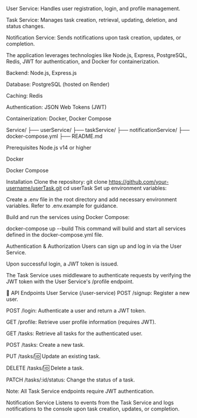 <!-- This project is a microservices-based task management application designed with scalability, resiliency, and best practices in mind. It comprises three primary services: -->

User Service: Handles user registration, login, and profile management.

Task Service: Manages task creation, retrieval, updating, deletion, and status changes.

Notification Service: Sends notifications upon task creation, updates, or completion.

The application leverages technologies like Node.js, Express, PostgreSQL, Redis, JWT for authentication, and Docker for containerization.

<!-- 🧰 Technologies Used -->
Backend: Node.js, Express.js

Database: PostgreSQL (hosted on Render)

Caching: Redis

Authentication: JSON Web Tokens (JWT)

Containerization: Docker, Docker Compose

 <!-- Folder Structure -->

Service/
├── userService/
├── taskService/
├── notificationService/
├── docker-compose.yml
├── README.md

<!-- 🚀 Getting Started -->
Prerequisites
Node.js v14 or higher

Docker

Docker Compose

Installation
Clone the repository:
git clone https://github.com/your-username/userTask.git
cd userTask
Set up environment variables:

Create a .env file in the root directory and add necessary environment variables. Refer to .env.example for guidance.

Build and run the services using Docker Compose:

docker-compose up --build
This command will build and start all services defined in the docker-compose.yml file.

Authentication & Authorization
Users can sign up and log in via the User Service.

Upon successful login, a JWT token is issued.

The Task Service uses middleware to authenticate requests by verifying the JWT token with the User Service's /profile endpoint.

📝 API Endpoints
User Service (/user-service)
POST /signup: Register a new user.

POST /login: Authenticate a user and return a JWT token.

GET /profile: Retrieve user profile information (requires JWT).

<!-- Task Service (/task-service) -->
GET /tasks: Retrieve all tasks for the authenticated user.

POST /tasks: Create a new task.

PUT /tasks/:id: Update an existing task.

DELETE /tasks/:id: Delete a task.

PATCH /tasks/:id/status: Change the status of a task.

Note: All Task Service endpoints require JWT authentication.

Notification Service
Listens to events from the Task Service and logs notifications to the console upon task creation, updates, or completion.
